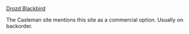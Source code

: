 [Drozd Blackbird](http://www.drozdmax.com/bb-machine-guns/drozd-blackbird-1.html "Drozd Blackbird")

The Casleman site mentions this site as a commercial option. Usually on backorder.